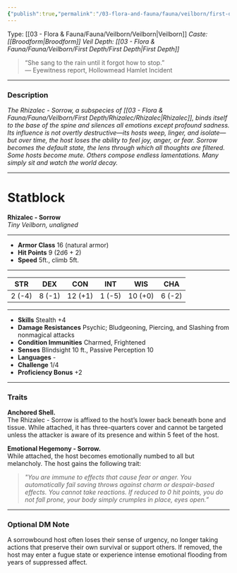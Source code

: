 ```yaml
---
{"publish":true,"permalink":"/03-flora-and-fauna/fauna/veilborn/first-depth/rhizalec/rhizalec-sorrow/"}
---
```


Type: [[03 - Flora & Fauna/Fauna/Veilborn/Veilborn\|Veilborn]]
*Caste: [[Broodform\|Broodform]]*
*Veil Depth: [[03 - Flora & Fauna/Fauna/Veilborn/First Depth/First Depth\|First Depth]]*

> “She sang to the rain until it forgot how to stop.”  
> — Eyewitness report, Hollowmead Hamlet Incident

---
### Description
*The Rhizalec - Sorrow, a subspecies of [[03 - Flora & Fauna/Fauna/Veilborn/First Depth/Rhizalec/Rhizalec\|Rhizalec]], binds itself to the base of the spine and silences all emotions except profound sadness. Its influence is not overtly destructive—its hosts weep, linger, and isolate—but over time, the host loses the ability to feel joy, anger, or fear. Sorrow becomes the default state, the lens through which all thoughts are filtered. Some hosts become mute. Others compose endless lamentations. Many simply sit and watch the world decay.*

---
# Statblock  
**Rhizalec - Sorrow**  
*Tiny Veilborn, unaligned*  
___
- **Armor Class** 16 (natural armor)
- **Hit Points** 9 (2d6 + 2)
- **Speed** 5ft., climb 5ft.
___
| STR | DEX | CON | INT | WIS | CHA |
|:--:|:--:|:--:|:--:|:--:|:--:|
| 2 (-4) | 8 (-1) | 12 (+1) | 1 (-5) | 10 (+0) | 6 (-2) |
___
- **Skills** Stealth +4
- **Damage Resistances**  Psychic; Bludgeoning, Piercing, and Slashing from nonmagical attacks
- **Condition Immunities** Charmed, Frightened
- **Senses** Blindsight 10 ft., Passive Perception 10
- **Languages** -
- **Challenge** 1/4 
- **Proficiency Bonus** +2
___

### Traits
**Anchored Shell.**  
The Rhizalec - Sorrow is affixed to the host’s lower back beneath bone and tissue. While attached, it has three-quarters cover and cannot be targeted unless the attacker is aware of its presence and within 5 feet of the host.

**Emotional Hegemony - Sorrow.**  
While attached, the host becomes emotionally numbed to all but melancholy. The host gains the following trait:  
> _"You are immune to effects that cause fear or anger. You automatically fail saving throws against charm or despair-based effects. You cannot take reactions. If reduced to 0 hit points, you do not fall prone, your body simply crumples in place, eyes open.”_

---
### Optional DM Note  
A sorrowbound host often loses their sense of urgency, no longer taking actions that preserve their own survival or support others. If removed, the host may enter a fugue state or experience intense emotional flooding from years of suppressed affect.
